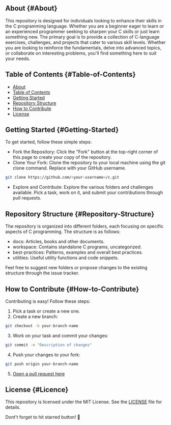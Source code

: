 ## About {#About}
This repository is designed for individuals looking to enhance their skills in the C programming language. Whether you are a beginner eager to learn or an experienced programmer seeking to sharpen your C skills or just learn something new. The primary goal is to provide a collection of C-language exercises, challenges, and projects that cater to various skill levels. Whether you are looking to reinforce the fundamentals, delve into advanced topics, or collaborate on interesting problems, you'll find something here to suit your needs.

## Table of Contents {#Table-of-Contents}
- [About](#About)
- [Table of Contents](#Table-of-Contents)
- [Getting Started](#Getting-Started)
- [Repository Structure](#Repository-Structure)
- [How to Contribute](#How-to-Contribute)
- [License](#Licence)

## Getting Started {#Getting-Started}
To get started, follow these simple steps:

- Fork the Repository: Click the "Fork" button at the top-right corner of this page to create your copy of the repository.
- Clone Your Fork: Clone the repository to your local machine using the git clone command. Replace <your-username> with your GitHub username.
```bash
git clone https://github.com/<your-username>/c.git
```
- Explore and Contribute: Explore the various folders and challenges available. Pick a task, work on it, and submit your contributions through pull requests.

## Repository Structure {#Repository-Structure}
The repository is organized into different folders, each focusing on specific aspects of C programming. The structure is as follows:

- docs: Articles, books and other documents.
- workspace: Contains standalone C programs, uncategorized.
- best-practices: Patterns, examples and overall best practices.
- utilities: Useful utility functions and code snippets.
  
Feel free to suggest new folders or propose changes to the existing structure through the issue tracker.

## How to Contribute {#How-to-Contribute}
Contributing is easy! Follow these steps:

1. Pick a task or create a new one.
2. Create a new branch:
```bash
git checkout -b your-branch-name
```
3. Work on your task and commit your changes:
```bash
git commit -m "Description of changes"
```
4. Push your changes to your fork:
```bash
git push origin your-branch-name
```
5. [Open a pull request here](https://github.com/alpatiev/c/pulls)

## License {#Licence}
This repository is licensed under the MIT License. See the [LICENSE](LICENSE) file for details.

Dont't forget to hit starred button! 🚀
